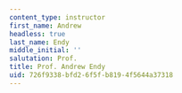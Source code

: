 ```yaml
---
content_type: instructor
first_name: Andrew
headless: true
last_name: Endy
middle_initial: ''
salutation: Prof.
title: Prof. Andrew Endy
uid: 726f9338-bfd2-6f5f-b819-4f5644a37318
---
```

